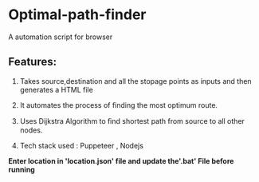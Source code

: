 # Optimal-path-finder
A automation script for browser

## Features:
1. Takes source,destination and all the stopage points as inputs and then generates a HTML file

2. It automates the process of finding the most optimum route.

3. Uses Dijkstra Algorithm to ﬁnd shortest path from source to all other nodes.

4. Tech stack used : Puppeteer , Nodejs

**Enter location  in 'location.json' file and update the'.bat' File before running**